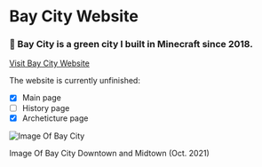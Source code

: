 # Bay City Website

### :city_sunset: Bay City is a green city I built in Minecraft since 2018.

[Visit Bay City Website](https://bay-city.vercel.app/index.html)

The website is currently unfinished:

- [X] Main page
- [ ] History page
- [X] Archeticture page

![Image Of Bay City](https://github.com/JerryZhang0920/Bay-City-Website/blob/main/images/Bay%20City%202021.png?raw=true)

Image Of Bay City Downtown and Midtown (Oct. 2021)



